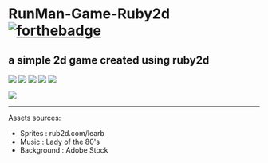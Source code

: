 # RunMan-Game-Ruby2d [![forthebadge](https://forthebadge.com/images/badges/built-with-love.svg)](https://forthebadge.com)

## a simple 2d game created using ruby2d



![](https://img.shields.io/badge/maintained-yes-green?style=for-the-badge)
![](https://img.shields.io/github/forks/agneay/RunMan-Game-Ruby2d?style=for-the-badge)
![](https://img.shields.io/github/issues/agneay/RunMan-Game-Ruby2d?style=for-the-badge)
![](https://img.shields.io/github/stars/agneay/RunMan-Game-Ruby2d?style=for-the-badge)
![](https://img.shields.io/github/license/agneay/RunMan-Game-Ruby2d?style=for-the-badge)

![](https://github.com/Agneay/RunMan-Game-Ruby2d/assets/video/video-ezgif.com-video-to-gif-converter.gif)

---
Assets sources:
* Sprites     : rub2d.com/learb
* Music       : Lady of the 80's
* Background  : Adobe Stock
